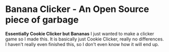 # Banana Clicker - An Open Source piece of garbage
**Essentially Cookie Clicker but Bananas**
I just wanted to make a clicker game so I made this. It is basically just Cookie Clicker, really no differences. I haven't really even finished this,
so I don't even know how it will end up.
